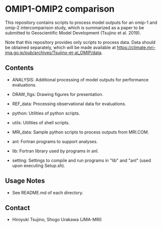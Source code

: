 OMIP1-OMIP2 comparison
========

  This repository contains scripts to process model outputs
  for an omip-1 and omip-2 intercomparison study,
  which is summarized as a paper to be submitted
  to Geoscientific Model Development (Tsujino et al. 2019).

  Note that this repository provides only scripts to process data.
  Data should be obtained separately, which will be made available at
  <https://climate.mri-jma.go.jp/pub/archives/Tsujino-et-al_OMIP/data>.


Contents
--------

  * ANALYSIS: Additional processing of model outputs for performance evaluations.

  * DRAW_figs: Drawing figures for presentation.

  * REF_data: Processing observational data for evaluations.

  * python: Utilities of python scripts.

  * utils: Utilities of shell scripts.

  * MRI_data: Sample python scripts to process outputs from MRI.COM.

  * anl: Fortran programs to support analyses.

  * lib: Fortran library used by programs in anl.

  * setting: Settings to compile and run programs in "lib" and "anl" (used upon executing Setup.sh).


Usage Notes
--------

  * See README.md of each directory.


Contact
--------

  * Hiroyuki Tsujino, Shogo Urakawa (JMA-MRI)
